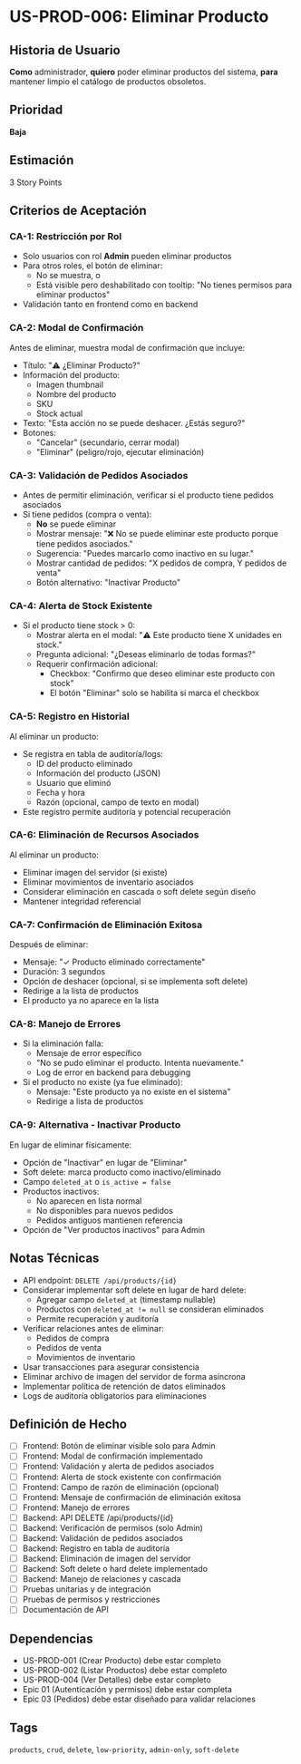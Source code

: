 # US-PROD-006: Eliminar Producto

## Historia de Usuario
**Como** administrador,
**quiero** poder eliminar productos del sistema,
**para** mantener limpio el catálogo de productos obsoletos.

## Prioridad
**Baja**

## Estimación
3 Story Points

## Criterios de Aceptación

### CA-1: Restricción por Rol
- Solo usuarios con rol **Admin** pueden eliminar productos
- Para otros roles, el botón de eliminar:
  - No se muestra, o
  - Está visible pero deshabilitado con tooltip: "No tienes permisos para eliminar productos"
- Validación tanto en frontend como en backend

### CA-2: Modal de Confirmación
Antes de eliminar, muestra modal de confirmación que incluye:
- Título: "⚠️ ¿Eliminar Producto?"
- Información del producto:
  - Imagen thumbnail
  - Nombre del producto
  - SKU
  - Stock actual
- Texto: "Esta acción no se puede deshacer. ¿Estás seguro?"
- Botones:
  - "Cancelar" (secundario, cerrar modal)
  - "Eliminar" (peligro/rojo, ejecutar eliminación)

### CA-3: Validación de Pedidos Asociados
- Antes de permitir eliminación, verificar si el producto tiene pedidos asociados
- Si tiene pedidos (compra o venta):
  - **No** se puede eliminar
  - Mostrar mensaje: "❌ No se puede eliminar este producto porque tiene pedidos asociados."
  - Sugerencia: "Puedes marcarlo como inactivo en su lugar."
  - Mostrar cantidad de pedidos: "X pedidos de compra, Y pedidos de venta"
  - Botón alternativo: "Inactivar Producto"

### CA-4: Alerta de Stock Existente
- Si el producto tiene stock > 0:
  - Mostrar alerta en el modal: "⚠️ Este producto tiene X unidades en stock."
  - Pregunta adicional: "¿Deseas eliminarlo de todas formas?"
  - Requerir confirmación adicional:
    - Checkbox: "Confirmo que deseo eliminar este producto con stock"
    - El botón "Eliminar" solo se habilita si marca el checkbox

### CA-5: Registro en Historial
Al eliminar un producto:
- Se registra en tabla de auditoría/logs:
  - ID del producto eliminado
  - Información del producto (JSON)
  - Usuario que eliminó
  - Fecha y hora
  - Razón (opcional, campo de texto en modal)
- Este registro permite auditoría y potencial recuperación

### CA-6: Eliminación de Recursos Asociados
Al eliminar un producto:
- Eliminar imagen del servidor (si existe)
- Eliminar movimientos de inventario asociados
- Considerar eliminación en cascada o soft delete según diseño
- Mantener integridad referencial

### CA-7: Confirmación de Eliminación Exitosa
Después de eliminar:
- Mensaje: "✓ Producto eliminado correctamente"
- Duración: 3 segundos
- Opción de deshacer (opcional, si se implementa soft delete)
- Redirige a la lista de productos
- El producto ya no aparece en la lista

### CA-8: Manejo de Errores
- Si la eliminación falla:
  - Mensaje de error específico
  - "No se pudo eliminar el producto. Intenta nuevamente."
  - Log de error en backend para debugging
- Si el producto no existe (ya fue eliminado):
  - Mensaje: "Este producto ya no existe en el sistema"
  - Redirige a lista de productos

### CA-9: Alternativa - Inactivar Producto
En lugar de eliminar físicamente:
- Opción de "Inactivar" en lugar de "Eliminar"
- Soft delete: marca producto como inactivo/eliminado
- Campo `deleted_at` o `is_active = false`
- Productos inactivos:
  - No aparecen en lista normal
  - No disponibles para nuevos pedidos
  - Pedidos antiguos mantienen referencia
- Opción de "Ver productos inactivos" para Admin

## Notas Técnicas
- API endpoint: `DELETE /api/products/{id}`
- Considerar implementar soft delete en lugar de hard delete:
  - Agregar campo `deleted_at` (timestamp nullable)
  - Productos con `deleted_at != null` se consideran eliminados
  - Permite recuperación y auditoría
- Verificar relaciones antes de eliminar:
  - Pedidos de compra
  - Pedidos de venta
  - Movimientos de inventario
- Usar transacciones para asegurar consistencia
- Eliminar archivo de imagen del servidor de forma asíncrona
- Implementar política de retención de datos eliminados
- Logs de auditoría obligatorios para eliminaciones

## Definición de Hecho
- [ ] Frontend: Botón de eliminar visible solo para Admin
- [ ] Frontend: Modal de confirmación implementado
- [ ] Frontend: Validación y alerta de pedidos asociados
- [ ] Frontend: Alerta de stock existente con confirmación
- [ ] Frontend: Campo de razón de eliminación (opcional)
- [ ] Frontend: Mensaje de confirmación de eliminación exitosa
- [ ] Frontend: Manejo de errores
- [ ] Backend: API DELETE /api/products/{id}
- [ ] Backend: Verificación de permisos (solo Admin)
- [ ] Backend: Validación de pedidos asociados
- [ ] Backend: Registro en tabla de auditoría
- [ ] Backend: Eliminación de imagen del servidor
- [ ] Backend: Soft delete o hard delete implementado
- [ ] Backend: Manejo de relaciones y cascada
- [ ] Pruebas unitarias y de integración
- [ ] Pruebas de permisos y restricciones
- [ ] Documentación de API

## Dependencias
- US-PROD-001 (Crear Producto) debe estar completo
- US-PROD-002 (Listar Productos) debe estar completo
- US-PROD-004 (Ver Detalles) debe estar completo
- Epic 01 (Autenticación y permisos) debe estar completa
- Epic 03 (Pedidos) debe estar diseñado para validar relaciones

## Tags
`products`, `crud`, `delete`, `low-priority`, `admin-only`, `soft-delete`
